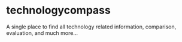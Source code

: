 # technologycompass
A single place to find all technology related information, comparison, evaluation, and much more...
